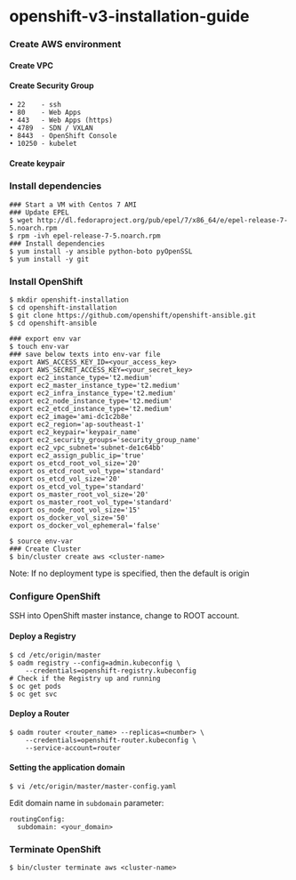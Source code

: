 # openshift-v3-installation-guide
### Create AWS environment
#### Create VPC
#### Create Security Group
```
• 22    - ssh
• 80    - Web Apps
• 443   - Web Apps (https)
• 4789  - SDN / VXLAN
• 8443  - OpenShift Console
• 10250 - kubelet
```
#### Create keypair

### Install dependencies
```
### Start a VM with Centos 7 AMI
### Update EPEL
$ wget http://dl.fedoraproject.org/pub/epel/7/x86_64/e/epel-release-7-5.noarch.rpm
$ rpm -ivh epel-release-7-5.noarch.rpm
### Install dependencies
$ yum install -y ansible python-boto pyOpenSSL
$ yum install -y git
```

### Install OpenShift
```
$ mkdir openshift-installation
$ cd openshift-installation
$ git clone https://github.com/openshift/openshift-ansible.git
$ cd openshift-ansible

### export env var
$ touch env-var
### save below texts into env-var file
export AWS_ACCESS_KEY_ID=<your_access_key>
export AWS_SECRET_ACCESS_KEY=<your_secret_key>
export ec2_instance_type='t2.medium'
export ec2_master_instance_type='t2.medium'
export ec2_infra_instance_type='t2.medium'
export ec2_node_instance_type='t2.medium'
export ec2_etcd_instance_type='t2.medium'
export ec2_image='ami-dc1c2b8e'
export ec2_region='ap-southeast-1'
export ec2_keypair='keypair_name'
export ec2_security_groups='security_group_name'
export ec2_vpc_subnet='subnet-de1c64bb'
export ec2_assign_public_ip='true'
export os_etcd_root_vol_size='20'
export os_etcd_root_vol_type='standard'
export os_etcd_vol_size='20'
export os_etcd_vol_type='standard'
export os_master_root_vol_size='20'
export os_master_root_vol_type='standard'
export os_node_root_vol_size='15'
export os_docker_vol_size='50'
export os_docker_vol_ephemeral='false'

$ source env-var
### Create Cluster
$ bin/cluster create aws <cluster-name>
```
Note: If no deployment type is specified, then the default is origin
### Configure OpenShift
SSH into OpenShift master instance, change to ROOT account.
#### Deploy a Registry
```
$ cd /etc/origin/master
$ oadm registry --config=admin.kubeconfig \
    --credentials=openshift-registry.kubeconfig
# Check if the Registry up and running
$ oc get pods
$ oc get svc
```
#### Deploy a Router
```
$ oadm router <router_name> --replicas=<number> \
    --credentials=openshift-router.kubeconfig \
    --service-account=router
```
#### Setting the application domain
```
$ vi /etc/origin/master/master-config.yaml
```
Edit domain name in `subdomain` parameter:
```
routingConfig:
  subdomain: <your_domain>
```

### Terminate OpenShift
```
$ bin/cluster terminate aws <cluster-name>
```

